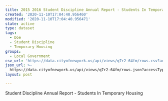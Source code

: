```yaml
---
title: 2015 2016 Student Discipline Annual Report - Students In Temporary Housing
created: '2020-11-10T17:04:40.956460'
modified: '2020-11-10T17:04:40.956471'
state: active
type: dataset
tags:
  - Doe
  - Student Discipline
  - Temporary Housing
groups:
  - Local Government
csv_url: 'https://data.cityofnewyork.us/api/views/q7r2-64fm/rows.csv?accessType=DOWNLOAD'
json_url: >-
  https://data.cityofnewyork.us/api/views/q7r2-64fm/rows.json?accessType=DOWNLOAD
layout: post

---
```

Student Discipline Annual Report - Students In Temporary Housing
